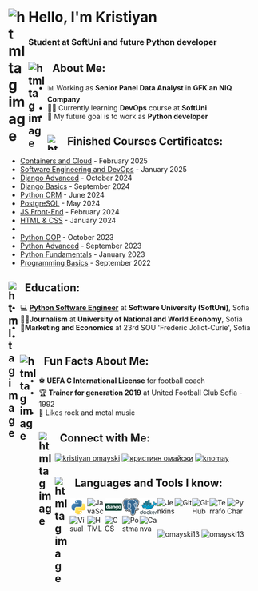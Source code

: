 <h1 align="left">Hello, I'm Kristiyan <img align="left" alt="html tag image" src="https://media3.giphy.com/media/v1.Y2lkPTc5MGI3NjExeXNuOXloaDN6ajBveGJhaW0xcjF2ajhwb3cyc3FkdDRpdjJra20wcSZlcD12MV9pbnRlcm5hbF9naWZfYnlfaWQmY3Q9Zw/jKkqqRlfzajljKVV5p/giphy.gif"  width="35" style="margin-right: 5px;"></h1>
<h3 align="left">Student at SoftUni and future Python developer</h3> 

## <img align="left" alt="html tag image" src="https://media3.giphy.com/media/v1.Y2lkPTc5MGI3NjExODJ3cmJwZjN0cm1mbTBxbGllcWM5MGYyNHBrcGdmNnNieDUxMXZzYiZlcD12MV9pbnRlcm5hbF9naWZfYnlfaWQmY3Q9Zw/xThuWgyzVrLshFkP7O/giphy.gif" width="33" style="margin-right: 5px;"> &nbsp; About Me:

- 📊 Working as **Senior Panel Data Analyst** in **GFK an NIQ Company**
- 👨‍💻 Currently learning **DevOps** course at **SoftUni**
- 🎯 My future goal is to work as **Python developer**
## <img align="left" alt="html tag image" src="https://media4.giphy.com/media/v1.Y2lkPTc5MGI3NjExajg5aGg4cG9vOTkyeTZxc3locHYzZ2xxZzY4ajNnaTE2M242bWZrZSZlcD12MV9pbnRlcm5hbF9naWZfYnlfaWQmY3Q9Zw/3a53VvGpzUgh05qq7W/giphy.gif" height="30" width="25" style="margin-right: 5px;"> &nbsp; Finished Courses Certificates:

- [Containers and Cloud](https://softuni.bg/certificates/details/242440/c5759b27) - February 2025
- [Software Engineering and DevOps](https://softuni.bg/certificates/details/233308/30bfbe04) - January 2025
- [Django Advanced](https://softuni.bg/certificates/details/233308/30bfbe04) - October 2024
- [Django Basics](https://softuni.bg/certificates/details/229717/e9c7d8a2) - September 2024
- [Python ORM](https://softuni.bg/certificates/details/221506/822f2115) - June 2024
- [PostgreSQL](https://softuni.bg/certificates/details/217144/ed348015) - May 2024
- [JS Front-End](https://softuni.bg/certificates/details/212419/7a291787) - February 2024
- [HTML & CSS](https://softuni.bg/certificates/details/205358/154f42f2) - January 2024
- 
- [Python OOP](https://softuni.bg/certificates/details/196075/456acbc9) - October 2023
- [Python Advanced](https://softuni.bg/certificates/details/190376/1e78465c) - September 2023
- [Python Fundamentals](https://softuni.bg/certificates/details/166534/fd17850a) - January 2023
- [Programming Basics](https://softuni.bg/certificates/details/144869/d4ac86f1) - September 2022

## <img align="left" alt="html tag image" src="https://media4.giphy.com/media/v1.Y2lkPTc5MGI3NjExenc0d2diYzBtaGV1aTF2M3d0Y3ludG0ycHU2eHk4NHB3bHdqamE2dSZlcD12MV9pbnRlcm5hbF9naWZfYnlfaWQmY3Q9Zw/RpUbhWwuoiCA5q0Gkv/giphy.gif" width="18" style="margin-right: 5px;"> &nbsp; Education:
- 💻 [**Python Software Engineer**](https://softuni.bg/certificates/details/234988/6c720d74) at **Software University (SoftUni)**, Sofia
- 👨‍🎓**Journalism** at **University of National and World Economy**, Sofia
- 🏫**Marketing and Economics** at 23rd SOU 'Frederic Joliot-Curie', Sofia
- 
## <img align="left" alt="html tag image" src="https://media0.giphy.com/media/v1.Y2lkPTc5MGI3NjExeGFybXVldmxpajVyejV4ZXd6azFuYTl4d2dxamVjeW9waWNjdTF4ZyZlcD12MV9pbnRlcm5hbF9naWZfYnlfaWQmY3Q9Zw/XPwTDzq09aYoEQ14GE/giphy.gif" width="33" style="margin-right: 5px;"> &nbsp; Fun Facts About Me:

- ️⚽️ **UEFA C International License** for football coach
- 🏆 **Trainer for generation 2019** at United Football Club Sofia - 1992
- 🎸 Likes rock and metal music <br>

## <img align="left" alt="html tag image" src="https://media0.giphy.com/media/v1.Y2lkPTc5MGI3NjExeXR0N2ZiOG44ZnNnanJubmJ3YzRjb3AxajZhaGxyMjFkcXpsZXdneSZlcD12MV9pbnRlcm5hbF9naWZfYnlfaWQmY3Q9Zw/7YgtVYVb0vzjZRWFpx/giphy.gif" width="27" style="margin-right: 5px;"> &nbsp; Connect with Me:

<p align="left">
<a href="https://www.linkedin.com/in/omayski/" target="blank"><img align="center" src="https://raw.githubusercontent.com/rahuldkjain/github-profile-readme-generator/master/src/images/icons/Social/linked-in-alt.svg" alt="kristiyan omayski" height="30" width="40" /></a>
<a href="https://fb.com/кристиян омайски" target="blank"><img align="center" src="https://raw.githubusercontent.com/rahuldkjain/github-profile-readme-generator/master/src/images/icons/Social/facebook.svg" alt="кристиян омайски" height="30" width="40" /></a>
<a href="https://www.instagram.com/omayski13/" target="blank"><img align="center" src="https://raw.githubusercontent.com/rahuldkjain/github-profile-readme-generator/master/src/images/icons/Social/instagram.svg" alt="knomay" height="30" width="40" /></a>
</p>

## <img align="left" alt="html tag image" src="https://media2.giphy.com/media/QssGEmpkyEOhBCb7e1/giphy.gif?cid=ecf05e47a0n3gi1bfqntqmob8g9aid1oyj2wr3ds3mg700bl&rid=giphy.gif" width="25" style="margin-right: 5px;"> &nbsp; Languages and Tools I know:

<img align="left" alt="Python" width="35" height="35" src="https://github.com/devicons/devicon/blob/v2.14.0/icons/python/python-original.svg" />
<img align="left" alt ="JavaScript"  width="35" height="35" src="https://cdn.jsdelivr.net/gh/devicons/devicon/icons/javascript/javascript-original.svg" />
<img align="left" alt ="Django"  width="35" height="35" src="https://github.com/devicons/devicon/blob/v2.14.0/icons/django/django-original.svg" />

<img align="left" alt ="PostgresSQL"  width="35" height="35" src="https://github.com/devicons/devicon/blob/v2.14.0/icons/postgresql/postgresql-original.svg" />

<img align="left" alt ="Docker"  width="35" height="35" src="https://github.com/devicons/devicon/blob/v2.14.0/icons/docker/docker-original-wordmark.svg" />

<img align="left" alt ="Jenkins"  width="35" height="35" src="https://www.svgrepo.com/show/353929/jenkins.svg" />

<img align="left" alt ="Git"  width="35" height="35" src="https://cdn.jsdelivr.net/gh/devicons/devicon/icons/git/git-original.svg" />
<img align="left" alt ="GitHub"  width="35" height="35" src="https://upload.wikimedia.org/wikipedia/commons/9/91/Octicons-mark-github.svg" />

<img align="left" alt ="Terraform"  width="35" height="35" src="https://www.svgrepo.com/show/448253/terraform.svg" />

<img align="left" alt ="PyCharm"  width="35" height="35" src="https://upload.wikimedia.org/wikipedia/commons/thumb/1/1d/PyCharm_Icon.svg/2048px-PyCharm_Icon.svg.png" />
<img align="left" alt ="VisualStudioCode"  width="35" height="35" src="https://cdn.jsdelivr.net/gh/devicons/devicon/icons/vscode/vscode-original.svg" />

<img align="left" alt ="HTML5"  width="35" height="35" src="https://cdn.jsdelivr.net/gh/devicons/devicon/icons/html5/html5-original.svg" />
<img align="left" alt ="CCS"  width="35" height="35" src="https://cdn.jsdelivr.net/gh/devicons/devicon/icons/css3/css3-original.svg" />

<img align="left" alt ="Postman"  width="35" height="35" src="https://www.vectorlogo.zone/logos/getpostman/getpostman-icon.svg" alt="postman" />

<img align="left" alt ="Canva"  width="35" height="35" src="https://encrypted-tbn0.gstatic.com/images?q=tbn:ANd9GcQBRoE5DcalLnKRtZfuKddbpQxE2rGNLe6jXw&s" />
  <br>
   </p>  

<br>
<p>
  <img align="center" src="https://github-readme-stats.vercel.app/api/top-langs?username=omayski13&show_icons=true&locale=en&layout=compact" alt="omayski13" />
  <img align="center" src="https://github-readme-streak-stats.herokuapp.com/?user=omayski13&" alt="omayski13" />
</p>

